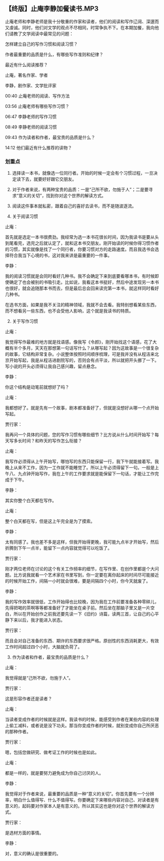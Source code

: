 ## 【终版】止庵李静加餐读书.MP3



止庵老师和李静老师是我十分敬重的作家和读者，他们的阅读和写作辽阔、深邃而又虔诚。同时，他们对文学的观点不尽相同，时常争执不下。在本期加餐，我向他们请教了文学阅读中最常见的问题：

怎样建立自己的写作习惯和阅读习惯？

作者最重要的品质是什么，有哪些写作准则和纪律？

最近有什么阅读推荐？



止庵，著名作家、学者

李静，剧作家、文学批评家



00:40 止庵老师的阅读、写作方法

03:56 止庵老师有哪些写作习惯？

06:47 李静老师的写作习惯

08:49 李静老师的阅读习惯

09:43 作为读者和作者，最宝贵的品质是什么？

14:12 他们最近有什么推荐的读物？











### 划重点

 1. 选择读一本书，就像选一位同行者。开始的时候一定会有个习惯过程，一旦决定读下去，就要好好跟它交朋友。

 2. 对于作者来说，有两种宝贵的品质：一是“己所不欲，勿施于人”；二是要寻求“意义的关切”，找到你对这个世界的解读方式。

 3. 阅读这件事本就私密，跟着自己的喜好去读书，而不是随波逐流。



1. 关于阅读习惯

止庵：

首先就是选定一本书很费劲。我经常为选一本书花很长时间，因为我读书是要从头到尾看完，选完之后就认定了，就和这本书交朋友。刚开始读的时候你得习惯作者的习惯，其实就像是找了一个同行者，你要习惯对方的走路速度。而且我选书会选择符合我当下心境的书，这对我来讲是最重要的一件事。

李静：

我的阅读习惯就是会同时看好几种书。我不会确定下来到底要看哪本书，有时候即使确定了也会被别的书吸引走。比如说，我看这本书挺好，然后中途发现另一本书也很好，就会追随那本书而去，但是最后总会回来读完第一本书，就这样同时看好几种书。

在选书方面，如果是我不关注的精神领域，我就不会去看。我特别想看某些东西，而不想看另一些东西，也不会受他人影响，这个就是我读书的特质。





2. 关于写作习惯

止庵：

我觉得写作最难的地方就是找语感。像我写《令颜》，刚开始找这个语感，花了大概有半个多月，天天在那想第一句话写什么？从哪写起？因为这故事是一个很复杂的故事，它结构非常复杂。小说整体按照时间顺序梳理，可是我并没有从程洁来北京开始写起，我是从程洁进剧院写的，否则会有点平淡，所以就把开头挪了一下。写小说的开头必须得让我自己感兴趣，留点悬念。

李静：

你这个结构是动笔前就想好了吗？

止庵：

我都想好了。就是先有一个故事，剧本都准备好了，但就是没想好从哪一个点开始写起。

贾行家：

我再问一个具体的问题，您的写作习惯有哪些细节？比方说从什么时间开始写？每天写多长时间？和昨天的写作怎么衔接？

止庵：

我写作必须得从上午开始写，哪怕写的东西只能保留一行，我下午就能接着写。我晚上从来不工作，因为一工作就不能睡觉了。所以上午必须得留下一句。一般是上午八、九点钟开始写作，我在上午的工作要求就是能保留下一句话，才能让工作完成于下午。

李静：

其实你整个白天都在写作。

止庵：

整个白天都在写，但是这上午完全是为了摸索。

李静：

太有同感了。我也差不多是这样，但我开始得更晚，我可能九点半才开始写，然后折腾到下午一点半，能留下一点内容就觉得可以吃饭了。

贾行家：

刚才两位老师在讨论的这个有关工作频率的细节，在写作里、在创作里都是个大问题。比方说我就看一个艺术家在书里写到，你一定要在离你起床的时间尽可能接近的时候开始工作，间隔一小时就会很难，要是间隔四个小时，你今天就废了。

李静：

我的写作效率就很低，工作开始得也比较晚，因为我在工作前要准备各种零碎儿，先得把喝的茶啊等等都准备好了才能坐在桌子前。然后坐在那脑子里又是一片空白，所以在开始创作之前我还要先读一下《旧约》诗篇，读两三首，让自己的心平静下来以后，我才能进入状态。

贾行家：

而且会对自己准备的东西、期许的东西要求很严格。原创性的东西消耗更大，有效工作时间超过四个小时，大脑就负荷了。





3. 作为读者和作者，最宝贵的品质是什么？

止庵：

我觉得就是“己所不欲，勿施于人”。

贾行家：

这是形容作者还是读者？

止庵：

当读者变成作者的时候就是这样。我读书的时候，能感受到作者在某些内容的处理上偷工减料，或者说是没下功夫。那当你变成作者的时候，就别变成你自己所厌恶的那种作者。

贾行家：

嗯，包括您做研究、做考证工作的时候也是如此。

止庵：

都是一样的，就是要努力避免成为你自己讨厌的人。

李静：

我觉得对于作者来说，最重要的品质是一种“意义的关切”。你首先要有一个分辨率，明白什么值得写、什么不值得写。你要确定下来哪些内容对自己、对读者是有意义的，起码要对作家本人是有意义的。所以其实这也是你对这个世界的解读方式。

贾行家：

是选材方面的事情。

李静：

对，意义的确认是很重要的。

